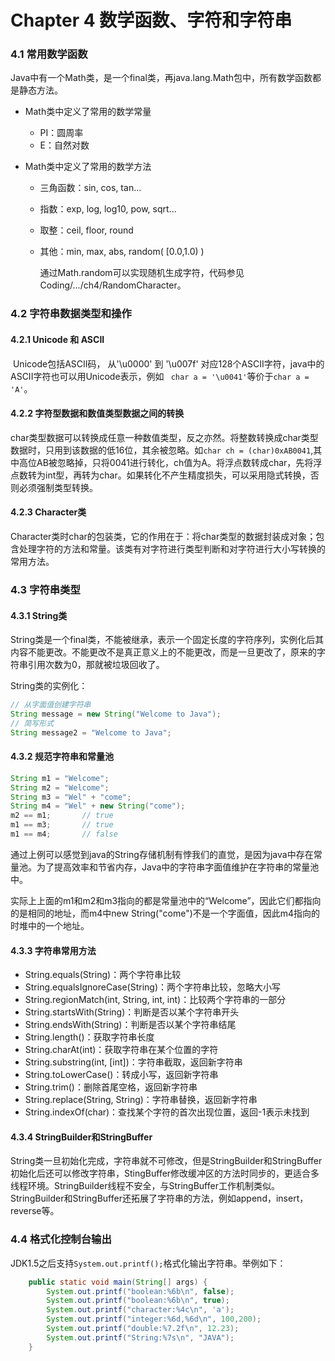 # Chapter 4 数学函数、字符和字符串

### 4.1 常用数学函数

​		Java中有一个Math类，是一个final类，再java.lang.Math包中，所有数学函数都是静态方法。

- Math类中定义了常用的数学常量

  - PI：圆周率
  - E：自然对数

- Math类中定义了常用的数学方法

  - 三角函数：sin, cos, tan...

  - 指数：exp, log, log10, pow, sqrt...

  - 取整：ceil, floor, round

  - 其他：min, max, abs, random( [0.0,1.0) )

    ​		通过Math.random可以实现随机生成字符，代码参见Coding/.../ch4/RandomCharacter。



### 4.2 字符串数据类型和操作

#### 4.2.1 Unicode 和 ASCII

​		Unicode包括ASCII码， 从'\u0000' 到 '\u007f' 对应128个ASCII字符，java中的ASCII字符也可以用Unicode表示，例如 ` char a = '\u0041'`等价于`char a = 'A'`。

#### 4.2.2 字符型数据和数值类型数据之间的转换

​		char类型数据可以转换成任意一种数值类型，反之亦然。将整数转换成char类型数据时，只用到该数据的低16位，其余被忽略。如`char ch = (char)0xAB0041`,其中高位AB被忽略掉，只将0041进行转化，ch值为A。将浮点数转成char，先将浮点数转为int型，再转为char。如果转化不产生精度损失，可以采用隐式转换，否则必须强制类型转换。

#### 4.2.3 Character类

​		Character类时char的包装类，它的作用在于：将char类型的数据封装成对象；包含处理字符的方法和常量。该类有对字符进行类型判断和对字符进行大小写转换的常用方法。



### 4.3 字符串类型

#### 4.3.1 String类

​		String类是一个final类，不能被继承，表示一个固定长度的字符序列，实例化后其内容不能更改。不能更改不是真正意义上的不能更改，而是一旦更改了，原来的字符串引用次数为0，那就被垃圾回收了。

String类的实例化：

```java
// 从字面值创建字符串
String message = new String("Welcome to Java");
// 简写形式
String message2 = "Welcome to Java";
```

#### 4.3.2 规范字符串和常量池

```java
String m1 = "Welcome";
String m2 = "Welcome";
String m3 = "Wel" + "come";
String m4 = "Wel" + new String("come");
m2 == m1;		// true
m1 == m3;		// true
m1 == m4;		// false
```

​		通过上例可以感觉到java的String存储机制有悖我们的直觉，是因为java中存在常量池。为了提高效率和节省内存，Java中的字符串字面值维护在字符串的常量池中。

​		实际上上面的m1和m2和m3指向的都是常量池中的“Welcome”，因此它们都指向的是相同的地址，而m4中new String("come")不是一个字面值，因此m4指向的时堆中的一个地址。

#### 4.3.3 字符串常用方法

- String.equals(String)：两个字符串比较
- String.equalsIgnoreCase(String)：两个字符串比较，忽略大小写
- String.regionMatch(int, String, int, int)：比较两个字符串的一部分
- String.startsWith(String)：判断是否以某个字符串开头
- String.endsWith(String)：判断是否以某个字符串结尾
- String.length()：获取字符串长度
- String.charAt(int)：获取字符串在某个位置的字符
- String.substring(int, [int])：字符串截取，返回新字符串
- String.toLowerCase()：转成小写，返回新字符串
- String.trim()：删除首尾空格，返回新字符串
- String.replace(String, String)：字符串替换，返回新字符串
- String.indexOf(char)：查找某个字符的首次出现位置，返回-1表示未找到

#### 4.3.4 StringBuilder和StringBuffer

​		String类一旦初始化完成，字符串就不可修改，但是StringBuilder和StringBuffer初始化后还可以修改字符串，StingBuffer修改缓冲区的方法时同步的，更适合多线程环境。StringBuilder线程不安全，与StringBuffer工作机制类似。StringBuilder和StringBuffer还拓展了字符串的方法，例如append，insert，reverse等。

### 4.4 格式化控制台输出

​		JDK1.5之后支持`System.out.printf();`格式化输出字符串。举例如下：

```java
    public static void main(String[] args) {
        System.out.printf("boolean:%6b\n", false);
        System.out.printf("boolean:%6b\n", true);
        System.out.printf("character:%4c\n", 'a');
        System.out.printf("integer:%6d,%6d\n", 100,200);
        System.out.printf("double:%7.2f\n", 12.23);
        System.out.printf("String:%7s\n", "JAVA");
    }
```

